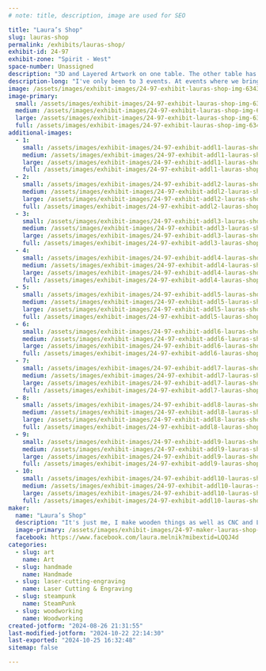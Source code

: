 ```yaml
---
# note: title, description, image are used for SEO

title: "Laura’s Shop"
slug: lauras-shop
permalink: /exhibits/lauras-shop/
exhibit-id: 24-97
exhibit-zone: "Spirit - West"
space-number: Unassigned
description: "3D and Layered Artwork on one table. The other table has wood robots, mice and steampunk items."
description-long: "I've only been to 3 events. At events where we bring our own tables, I have one table for 3D Layered art and other 3D flying objects like blimp ships and hot air balloons. The other table is for wooden robot toys, wooden notebooks where I make the paper inside the also, and other wooden items I make myself. All items I sell are 100% made by me."
image: /assets/images/exhibit-images/24-97-exhibit-lauras-shop-img-6343-large.jpeg
image-primary: 
  small: /assets/images/exhibit-images/24-97-exhibit-lauras-shop-img-6343-small.jpeg
  medium: /assets/images/exhibit-images/24-97-exhibit-lauras-shop-img-6343-medium.jpeg
  large: /assets/images/exhibit-images/24-97-exhibit-lauras-shop-img-6343-large.jpeg
  full: /assets/images/exhibit-images/24-97-exhibit-lauras-shop-img-6343-full.jpeg
additional-images: 
  - 1:
    small: /assets/images/exhibit-images/24-97-exhibit-addl1-lauras-shop-img-6186-small.jpeg
    medium: /assets/images/exhibit-images/24-97-exhibit-addl1-lauras-shop-img-6186-medium.jpeg
    large: /assets/images/exhibit-images/24-97-exhibit-addl1-lauras-shop-img-6186-large.jpeg
    full: /assets/images/exhibit-images/24-97-exhibit-addl1-lauras-shop-img-6186-full.jpeg
  - 2:
    small: /assets/images/exhibit-images/24-97-exhibit-addl2-lauras-shop-img-6256-small.jpeg
    medium: /assets/images/exhibit-images/24-97-exhibit-addl2-lauras-shop-img-6256-medium.jpeg
    large: /assets/images/exhibit-images/24-97-exhibit-addl2-lauras-shop-img-6256-large.jpeg
    full: /assets/images/exhibit-images/24-97-exhibit-addl2-lauras-shop-img-6256-full.jpeg
  - 3:
    small: /assets/images/exhibit-images/24-97-exhibit-addl3-lauras-shop-img-6270-small.jpeg
    medium: /assets/images/exhibit-images/24-97-exhibit-addl3-lauras-shop-img-6270-medium.jpeg
    large: /assets/images/exhibit-images/24-97-exhibit-addl3-lauras-shop-img-6270-large.jpeg
    full: /assets/images/exhibit-images/24-97-exhibit-addl3-lauras-shop-img-6270-full.jpeg
  - 4:
    small: /assets/images/exhibit-images/24-97-exhibit-addl4-lauras-shop-img-6274-small.jpeg
    medium: /assets/images/exhibit-images/24-97-exhibit-addl4-lauras-shop-img-6274-medium.jpeg
    large: /assets/images/exhibit-images/24-97-exhibit-addl4-lauras-shop-img-6274-large.jpeg
    full: /assets/images/exhibit-images/24-97-exhibit-addl4-lauras-shop-img-6274-full.jpeg
  - 5:
    small: /assets/images/exhibit-images/24-97-exhibit-addl5-lauras-shop-img-6287-small.jpeg
    medium: /assets/images/exhibit-images/24-97-exhibit-addl5-lauras-shop-img-6287-medium.jpeg
    large: /assets/images/exhibit-images/24-97-exhibit-addl5-lauras-shop-img-6287-large.jpeg
    full: /assets/images/exhibit-images/24-97-exhibit-addl5-lauras-shop-img-6287-full.jpeg
  - 6:
    small: /assets/images/exhibit-images/24-97-exhibit-addl6-lauras-shop-img-6306-small.jpeg
    medium: /assets/images/exhibit-images/24-97-exhibit-addl6-lauras-shop-img-6306-medium.jpeg
    large: /assets/images/exhibit-images/24-97-exhibit-addl6-lauras-shop-img-6306-large.jpeg
    full: /assets/images/exhibit-images/24-97-exhibit-addl6-lauras-shop-img-6306-full.jpeg
  - 7:
    small: /assets/images/exhibit-images/24-97-exhibit-addl7-lauras-shop-img-6338-small.jpeg
    medium: /assets/images/exhibit-images/24-97-exhibit-addl7-lauras-shop-img-6338-medium.jpeg
    large: /assets/images/exhibit-images/24-97-exhibit-addl7-lauras-shop-img-6338-large.jpeg
    full: /assets/images/exhibit-images/24-97-exhibit-addl7-lauras-shop-img-6338-full.jpeg
  - 8:
    small: /assets/images/exhibit-images/24-97-exhibit-addl8-lauras-shop-44-img-6345-1478-small.jpeg
    medium: /assets/images/exhibit-images/24-97-exhibit-addl8-lauras-shop-44-img-6345-1478-medium.jpeg
    large: /assets/images/exhibit-images/24-97-exhibit-addl8-lauras-shop-44-img-6345-1478-large.jpeg
    full: /assets/images/exhibit-images/24-97-exhibit-addl8-lauras-shop-44-img-6345-1478-full.jpeg
  - 9:
    small: /assets/images/exhibit-images/24-97-exhibit-addl9-lauras-shop-img-6353-small.jpeg
    medium: /assets/images/exhibit-images/24-97-exhibit-addl9-lauras-shop-img-6353-medium.jpeg
    large: /assets/images/exhibit-images/24-97-exhibit-addl9-lauras-shop-img-6353-large.jpeg
    full: /assets/images/exhibit-images/24-97-exhibit-addl9-lauras-shop-img-6353-full.jpeg
  - 10:
    small: /assets/images/exhibit-images/24-97-exhibit-addl10-lauras-shop-img-6367-small.jpeg
    medium: /assets/images/exhibit-images/24-97-exhibit-addl10-lauras-shop-img-6367-medium.jpeg
    large: /assets/images/exhibit-images/24-97-exhibit-addl10-lauras-shop-img-6367-large.jpeg
    full: /assets/images/exhibit-images/24-97-exhibit-addl10-lauras-shop-img-6367-full.jpeg
maker: 
  name: "Laura’s Shop"
  description: "It's just me, I make wooden things as well as CNC and Laser art."
  image-primary: /assets/images/exhibit-images/24-97-maker-lauras-shop-img-6327-medium.jpeg
  facebook: https://www.facebook.com/laura.melnik?mibextid=LQQJ4d
categories: 
  - slug: art
    name: Art
  - slug: handmade
    name: Handmade
  - slug: laser-cutting-engraving
    name: Laser Cutting & Engraving
  - slug: steampunk
    name: SteamPunk
  - slug: woodworking
    name: Woodworking
created-jotform: "2024-08-26 21:31:55"
last-modified-jotform: "2024-10-22 22:14:30"
last-exported: "2024-10-25 16:32:48"
sitemap: false

---
```

